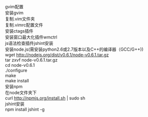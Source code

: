 gvim配置<br />
	安装gvim<br />
	复制.vim文件夹<br />
	复制.vimrc配置文件<br />
	安装ctags插件<br />
	安装窗口最大化插件wmctrl<br />
	js语法检查插件jshint安装<br />
		安装node.js(需安装python2.6或2.7版本以及C++的编译器（GCC/G++))<br />
			wget http://nodejs.org/dist/v0.6.1/node-v0.6.1.tar.gz<br />
			tar zxvf node-v0.6.1.tar.gz<br />
			cd node-v0.6.1<br />
			./configure<br />
			make<br />
			make install<br />
		安装npm<br />
			在node文件夹下<br />
			curl http://npmjs.org/install.sh | sudo sh<br />
		jshint安装<br />
			npm install jshint -g
